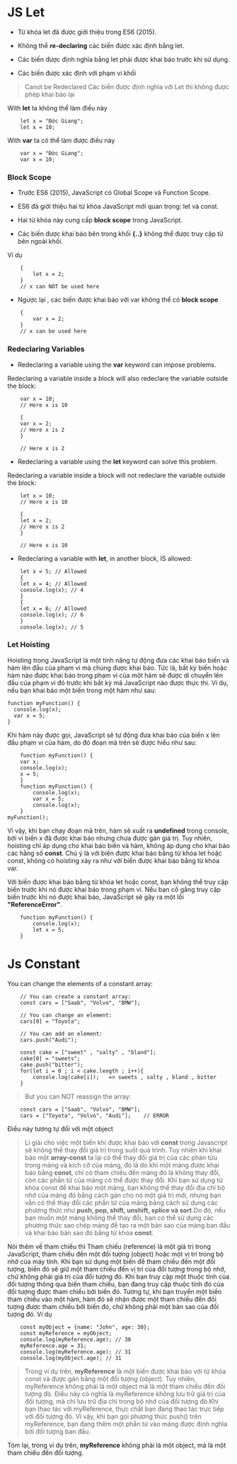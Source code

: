 # JS Let

- Từ khóa let đã được giới thiệu trong ES6 (2015).

- Không thể **re-declaring** các biến được xác định bằng let.

- Các biến được định nghĩa bằng let phải được khai báo trước khi sử dụng.

- Các biến được xác định với phạm vi khối

> Canot be Redeclared
> Các biến được định nghia với Let thì không được phép khai báo lại

With **let** ta không thể làm điều này

```
    let x = "Đức Giang";
    let x = 10;
```

With **var** ta có thể làm được điều này

```
    var x = "Đức Giang";
    var x = 10;
```

### Block Scope

- Trước ES6 (2015), JavaScript có Global Scope và Function Scope.

- ES6 đã giới thiệu hai từ khóa JavaScript mới quan trọng: let và const.

- Hai từ khóa này cung cấp **block scope** trong JavaScript.

- Các biến được khai báo bên trong khối **{..}** không thể được truy cập từ bên ngoài khối.

Ví dụ

```
    {
        let x = 2;
    }
    // x can NOT be used here
```

- Ngược lại , các biến được khai báo với var không thể có **block scope**

```
    {
        var x = 2;
    }
    // x can be used here
```

### Redeclaring Variables

- Redeclaring a variable using the **var** keyword can impose problems.

Redeclaring a variable inside a block will also redeclare the variable outside the block:

```
    var x = 10;
    // Here x is 10

    {
    var x = 2;
    // Here x is 2
    }

    // Here x is 2
```

- Redeclaring a variable using the **let** keyword can solve this problem.

Redeclaring a variable inside a block will not redeclare the variable outside the block:

```
    let x = 10;
    // Here x is 10

    {
    let x = 2;
    // Here x is 2
    }

    // Here x is 10
```

- Redeclaring a variable with **let**, in another block, IS allowed:

```
    let x = 5; // Allowed
    {
    let x = 4; // Allowed
    console.log(x); // 4
    }
    {
    let x = 6; // Allowed
    console.log(x); // 6
    }
    console.log(x); // 5
```

### Let Hoisting

Hoisting trong JavaScript là một tính năng tự động đưa các khai báo biến và hàm lên đầu của phạm vi mà chúng được khai báo. Tức là, bất kỳ biến hoặc hàm nào được khai báo trong phạm vi của một hàm sẽ được di chuyển lên đầu của phạm vi đó trước khi bất kỳ mã JavaScript nào được thực thi.
Ví dụ, nếu bạn khai báo một biến trong một hàm như sau:

```
function myFunction() {
  console.log(x);
  var x = 5;
}
```

Khi hàm này được gọi, JavaScript sẽ tự động đưa khai báo của biến x lên đầu phạm vi của hàm, do đó đoạn mã trên sẽ được hiểu như sau:

```
    function myFunction() {
    var x;
    console.log(x);
    x = 5;
    }
    function myFunction() {
        console.log(x);
        var x = 5;
        console.log(x);
    }
myFunction();
```

Vì vậy, khi bạn chạy đoạn mã trên, hàm sẽ xuất ra **undefined** trong console, bởi vì biến x đã được khai báo nhưng chưa được gán giá trị. Tuy nhiên, hoisting chỉ áp dụng cho khai báo biến và hàm, không áp dụng cho khai báo các hằng số **const**. Chú ý là với biến được khai báo bằng từ khóa let hoặc const, không có hoisting xảy ra như với biến được khai báo bằng từ khóa var.

Với biến được khai báo bằng từ khóa let hoặc const, bạn không thể truy cập biến trước khi nó được khai báo trong phạm vi. Nếu bạn cố gắng truy cập biến trước khi nó được khai báo, JavaScript sẽ gây ra một lỗi **"ReferenceError"**.

```
    function myFunction() {
        console.log(x);
        let x = 5;
    }

```

# Js Constant

You can change the elements of a constant array:

```
    // You can create a constant array:
    const cars = ["Saab", "Volvo", "BMW"];

    // You can change an element:
    cars[0] = "Toyota";

    // You can add an element:
    cars.push("Audi");

    const cake = ["sweet" , "salty" , "bland"];
    cake[0] = "sweets";
    cake.push("bitter");
    for(let i = 0 ; i < cake.length ; i++){
        console.log(cake[i]);   => sweets , salty , bland , bitter
    }
```

> But you can NOT reassign the array:

```
    const cars = ["Saab", "Volvo", "BMW"];
    cars = ["Toyota", "Volvo", "Audi"];    // ERROR
```

Điều này tương tự đối với một object

> Lí giải cho việc một biến khi được khai báo với **const** trong Javascript sẽ không thể thay đổi giá trị trong suốt quá trình. Tuy nhiên khi khai báo một **array-const** ta lại có thể thay đổi giá trị của các phàn tửu trong mảng và kích cỡ của mảng, đó là do khi một mảng được khai báo bằng **const**, chỉ có tham chiếu đến mảng đó là không thay đổi, còn các phần tử của mảng có thể được thay đổi. Khi bạn sử dụng từ khóa const để khai báo một mảng, bạn không thể thay đổi địa chỉ bộ nhớ của mảng đó bằng cách gán cho nó một giá trị mới, nhưng bạn vẫn có thể thay đổi các phần tử của mảng bằng cách sử dụng các phương thức như **push, pop, shift, unshift, splice và sort**.Do đó, nếu bạn muốn một mảng không thể thay đổi, bạn có thể sử dụng các phương thức sao chép mảng để tạo ra một bản sao của mảng ban đầu và khai báo bản sao đó bằng từ khóa **const**.

Nói thêm về tham chiếu thì Tham chiếu (reference) là một giá trị trong JavaScript, tham chiếu đến một đối tượng (object) hoặc một vị trí trong bộ nhớ của máy tính. Khi bạn sử dụng một biến để tham chiếu đến một đối tượng, biến đó sẽ giữ một tham chiếu đến vị trí của đối tượng trong bộ nhớ, chứ không phải giá trị của đối tượng đó.
Khi bạn truy cập một thuộc tính của đối tượng thông qua biến tham chiếu, bạn đang truy cập thuộc tính đó của đối tượng được tham chiếu bởi biến đó. Tương tự, khi bạn truyền một biến tham chiếu vào một hàm, hàm đó sẽ nhận được một tham chiếu đến đối tượng được tham chiếu bởi biến đó, chứ không phải một bản sao của đối tượng đó. Ví dụ

```
    const myObject = {name: "John", age: 30};
    const myReference = myObject;
    console.log(myReference.age); // 30
    myReference.age = 31;
    console.log(myReference.age); // 31
    console.log(myObject.age); // 31
```

> Trong ví dụ trên, **myReference** là một biến được khai báo với từ khóa const và được gán bằng một đối tượng (object). Tuy nhiên, myReference không phải là một object mà là một tham chiếu đến đối tượng đó. Điều này có nghĩa là myReference không lưu trữ giá trị của đối tượng, mà chỉ lưu trữ địa chỉ trong bộ nhớ của đối tượng đó.Khi bạn thao tác với myReference, thực chất bạn đang thao tác trực tiếp với đối tượng đó. Vì vậy, khi bạn gọi phương thức push() trên myReference, bạn đang thêm một phần tử vào mảng được định nghĩa bởi đối tượng ban đầu.

Tóm lại, trong ví dụ trên, **myReference** không phải là một object, mà là một tham chiếu đến đối tượng.
